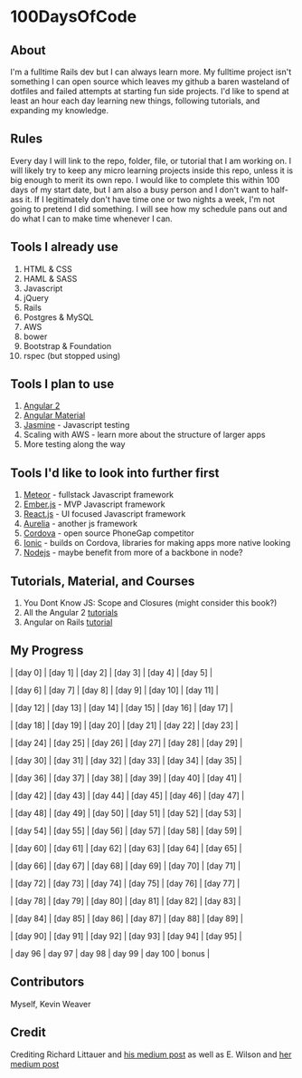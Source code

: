 # 100DaysOfCode
## About
I'm a fulltime Rails dev but I can always learn more.  My fulltime project isn't something I can open source which leaves my github a baren wasteland of dotfiles and failed attempts at starting fun side projects.
I'd like to spend at least an hour each day learning new things, following tutorials, and expanding my knowledge.

## Rules
Every day I will link to the repo, folder, file, or tutorial that I am working on.
I will likely try to keep any micro learning projects inside this repo, unless it is big enough to merit its own repo.
I would like to complete this within 100 days of my start date, but I am also a busy person and I don't want to half-ass it.  If I legitimately don't have time one or two nights a week, I'm not going to pretend I did something.
I will see how my schedule pans out and do what I can to make time whenever I can.

## Tools I already use
1. HTML & CSS
2. HAML & SASS
3. Javascript
4. jQuery
5. Rails
6. Postgres & MySQL
7. AWS
8. bower
9. Bootstrap & Foundation
10. rspec (but stopped using)

## Tools I plan to use
1. [Angular 2](https://angular.io/)
2. [Angular Material](https://material.angularjs.org/latest/)
3. [Jasmine](https://github.com/jasmine/jasmine) - Javascript testing
4. Scaling with AWS - learn more about the structure of larger apps
5. More testing along the way

## Tools I'd like to look into further first
1. [Meteor](http://docs.meteor.com/#/full/) - fullstack Javascript framework
2. [Ember.js](http://emberjs.com/) - MVP Javascript framework
3. [React.js](https://facebook.github.io/react/) - UI focused Javascript framework
4. [Aurelia](http://aurelia.io/) - another js framework
3. [Cordova](https://cordova.apache.org/) - open source PhoneGap competitor
4. [Ionic](http://ionicframework.com/) - builds on Cordova, libraries for making apps more native looking
5. [Nodejs](https://nodejs.org/en/) - maybe benefit from more of a backbone in node?

## Tutorials, Material, and Courses
1. You Dont Know JS: Scope and Closures (might consider this book?)
2. All the Angular 2 [tutorials](https://angular.io/docs/ts/latest/quickstart.html)
3. Angular on Rails [tutorial](https://www.angularonrails.com/angular-2-tour-heroes-tutorial-rails-backend/)


## My Progress
| [day 0] | [day 1] | [day 2]  |  [day 3]  |  [day 4]  |  [day 5] |
  
| [day 6] |  [day 7]  | [day 8]  | [day 9]  | [day 10] | [day 11] |

| [day 12] | [day 13] | [day 14] | [day 15] | [day 16] | [day 17] |

| [day 18] | [day 19] | [day 20] | [day 21] | [day 22] | [day 23] |

| [day 24] | [day 25] | [day 26] | [day 27] | [day 28] | [day 29] |

| [day 30] | [day 31] | [day 32] | [day 33] | [day 34] | [day 35] |

| [day 36] | [day 37] | [day 38] | [day 39] | [day 40] | [day 41] |

| [day 42] | [day 43] | [day 44] | [day 45] | [day 46] | [day 47] |

| [day 48] | [day 49] | [day 50] | [day 51] | [day 52] | [day 53] |

| [day 54] | [day 55] | [day 56] | [day 57] | [day 58] | [day 59] |

| [day 60] | [day 61] | [day 62] | [day 63] | [day 64] | [day 65] |

| [day 66] | [day 67] | [day 68] | [day 69] | [day 70] | [day 71] |

| [day 72] | [day 73] | [day 74] | [day 75] | [day 76] | [day 77] |

| [day 78] | [day 79] | [day 80] | [day 81] | [day 82] | [day 83] |

| [day 84] | [day 85] | [day 86] | [day 87] | [day 88] | [day 89] |

| [day 90] | [day 91] | [day 92] | [day 93] | [day 94] | [day 95] |

| day 96  | day 97 | day 98 | day 99 | day 100 | bonus |

## Contributors
Myself, Kevin Weaver

## Credit
Crediting Richard Littauer and [his medium post](https://medium.com/@richlitt/100-days-of-code-5e9a4dc6d56b) as well as E. Wilson and [her medium post](https://medium.freecodecamp.com/i-took-on-the-100daysofcode-challenge-and-here-are-my-results-8e442f56d750#.o27dh9hdk) 
